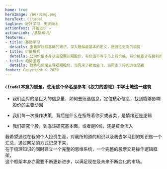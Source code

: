 ```yaml
---
home: true
heroImage: /heroImg.png
heroText: Citadel
tagline: 好好学习，天天向上 
actionText: 开始进步 →
actionLink: /基础知识/
features:
- title: 基础学习
  details: 重新审视最基础的知识，深入理解最基本的定义，是通往更高的前提
- title: 价值投机
  details: 公司价值本身决定股票长期股价，有价值不等于马上有价格，有价格差才有套利的基础
- title: 趋势围猎
  details: 趋势和情绪主导短期股价，当风来了猪也会飞，当风走了摔死的也是猪
footer: Copyright © 2020
---
```



#### `Citadel`本意为堡垒，使用这个命名是参考《权力的游戏》中学士城这一建筑

- 我们面对的是巨大的信息量，如何去筛选信息，定位核心信息，找到能够影响股价的主要动因

- 我们每一次操作决策，背后是什么在指导着你买或者卖，是情绪还是逻辑

- 我们研究个股，到底该研究基本面，或者是K线，还是资金流入

我希望通过在我的个人投资生涯，对我所知道的知识以及我去学习到的知识做一个汇总，通过网站的方式记录下来，  
在于梳理知识的同时建立一个完整的思维系统，一个完整的股票交易操作逻辑框架，  
这个框架本身亦需要不断更新进步，以满足现在及未来不断变化的市场。